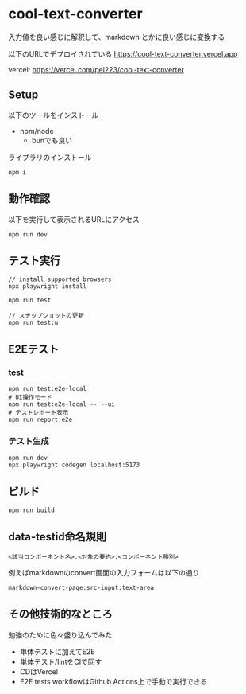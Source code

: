 # cool-text-converter

入力値を良い感じに解釈して、markdown とかに良い感じに変換する

以下のURLでデプロイされている
https://cool-text-converter.vercel.app

vercel: https://vercel.com/pei223/cool-text-converter


## Setup
以下のツールをインストール
- npm/node
  - bunでも良い

ライブラリのインストール
```
npm i
```

## 動作確認
以下を実行して表示されるURLにアクセス
```
npm run dev
```

## テスト実行
```
// install supported browsers
npx playwright install

npm run test

// スナップショットの更新
npm run test:u
```

## E2Eテスト
### test
```
npm run test:e2e-local
# UI操作モード
npm run test:e2e-local -- --ui
# テストレポート表示
npm run report:e2e
```

### テスト生成
```
npm run dev
npx playwright codegen localhost:5173
```


## ビルド
```
npm run build
```

## data-testid命名規則

```
<該当コンポーネント名>:<対象の要約>:<コンポーネント種別>
```

例えばmarkdownのconvert画面の入力フォームは以下の通り
```
markdown-convert-page:src-input:text-area
```

## その他技術的なところ
勉強のために色々盛り込んでみた

- 単体テストに加えてE2E
- 単体テスト/lintをCIで回す
- CDはVercel
- E2E tests workflowはGithub Actions上で手動で実行できる
